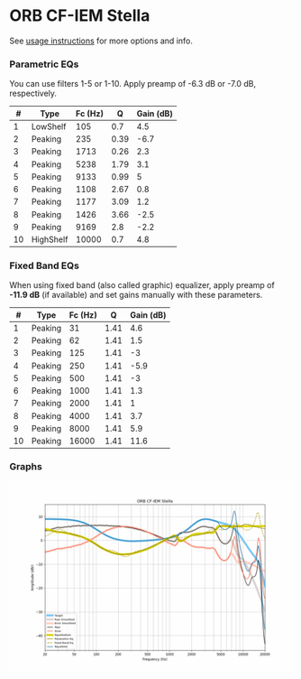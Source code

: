 # ORB CF-IEM Stella
See [usage instructions](https://github.com/jaakkopasanen/AutoEq#usage) for more options and info.

### Parametric EQs
You can use filters 1-5 or 1-10. Apply preamp of -6.3 dB or -7.0 dB, respectively.

|   # | Type      |   Fc (Hz) |    Q |   Gain (dB) |
|-----|-----------|-----------|------|-------------|
|   1 | LowShelf  |       105 | 0.7  |         4.5 |
|   2 | Peaking   |       235 | 0.39 |        -6.7 |
|   3 | Peaking   |      1713 | 0.26 |         2.3 |
|   4 | Peaking   |      5238 | 1.79 |         3.1 |
|   5 | Peaking   |      9133 | 0.99 |         5   |
|   6 | Peaking   |      1108 | 2.67 |         0.8 |
|   7 | Peaking   |      1177 | 3.09 |         1.2 |
|   8 | Peaking   |      1426 | 3.66 |        -2.5 |
|   9 | Peaking   |      9169 | 2.8  |        -2.2 |
|  10 | HighShelf |     10000 | 0.7  |         4.8 |

### Fixed Band EQs
When using fixed band (also called graphic) equalizer, apply preamp of **-11.9 dB** (if available) and set gains manually with these parameters.

|   # | Type    |   Fc (Hz) |    Q |   Gain (dB) |
|-----|---------|-----------|------|-------------|
|   1 | Peaking |        31 | 1.41 |         4.6 |
|   2 | Peaking |        62 | 1.41 |         1.5 |
|   3 | Peaking |       125 | 1.41 |        -3   |
|   4 | Peaking |       250 | 1.41 |        -5.9 |
|   5 | Peaking |       500 | 1.41 |        -3   |
|   6 | Peaking |      1000 | 1.41 |         1.3 |
|   7 | Peaking |      2000 | 1.41 |         1   |
|   8 | Peaking |      4000 | 1.41 |         3.7 |
|   9 | Peaking |      8000 | 1.41 |         5.9 |
|  10 | Peaking |     16000 | 1.41 |        11.6 |

### Graphs
![](./ORB%20CF-IEM%20Stella.png)
